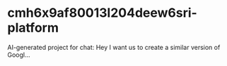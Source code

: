 # cmh6x9af80013l204deew6sri-platform
AI-generated project for chat: Hey I want us to create a similar version of Googl...
